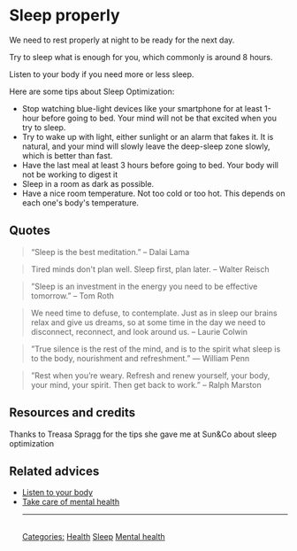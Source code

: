 # Sleep properly

We need to rest properly at night to be ready for the next day.

Try to sleep what is enough for you, which commonly is around 8 hours.

Listen to your body if you need more or less sleep.

Here are some tips about Sleep Optimization:

- Stop watching blue-light devices like your smartphone for at least 1-hour before going to bed. Your mind will not be that excited when you try to sleep.
- Try to wake up with light, either sunlight or an alarm that fakes it. It is natural, and your mind will slowly leave the deep-sleep zone slowly, which is better than fast.
- Have the last meal at least 3 hours before going to bed. Your body will not be working to digest it
- Sleep in a room as dark as possible.
- Have a nice room temperature. Not too cold or too hot. This depends on each one's body's temperature.

## Quotes

> “Sleep is the best meditation.” – Dalai Lama

> Tired minds don't plan well. Sleep first, plan later. – Walter Reisch

> ”Sleep is an investment in the energy you need to be effective tomorrow.” – Tom Roth

> We need time to defuse, to contemplate. Just as in sleep our brains relax and give us dreams, so at some time in the day we need to disconnect, reconnect, and look around us. – Laurie Colwin

> ”True silence is the rest of the mind, and is to the spirit what sleep is to the body, nourishment and refreshment.” — William Penn

> ”Rest when you’re weary. Refresh and renew yourself, your body, your mind, your spirit. Then get back to work.” – Ralph Marston

## Resources and credits

Thanks to Treasa Spragg for the tips she gave me at Sun&Co about sleep optimization

## Related advices

- [Listen to your body](../Listen%20to%20your%20body/index.md)
- [Take care of mental health](../Take%20care%20of%20mental%20health/index.md)<hr/><br/>[Categories:](../Categories/index.md) [Health](../Categories/Health.md) [Sleep](../Categories/Sleep.md) [Mental health](../Categories/Mental%20health.md)